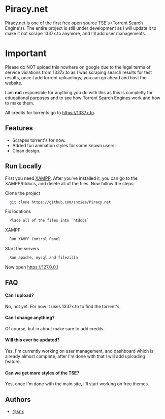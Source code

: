
# Piracy.net

Piracy.net is one of the first free open source TSE's (Torrent Search Engine's). The entire project is still under development as I will update it to make it not scrape 1337x.to anymore, and I'll add user managements.


# Important

Please do NOT upload this nowhere on google due to the legal terms of service violations from 1337x.to as I was scraping search results for test results, once I add torrent uploadings, you can go ahead and host the website. 

I am **not** responsible for anything you do with this as this is completly for educational purposes and to see how Torrent Search Engines work and how to make them.

All credits for torrents go to https://1337x.to.


## Features

- Scrapes torrent's for now.
- Added fun animation styles for some known users. 
- Clean design.



## Run Locally

First you need [XAMPP](#). After you've installed it, you can go to the XAMPP/htdocs, and delete all of the files. Now follow the steps:

Clone the project
```bash
  git clone https://github.com/snxiee/Piracy.net
```

Fix locations

```bash
  Place all of the files into `htdocs`
```

XAMPP

```bash
  Run XAMPP Control Panel
```

Start the servers

```bash
  Run apache, mysql and filezilla
```

Now open https://127.0.0.1
## FAQ

#### Can I upload?

No, not yet. For now it uses 1337x.to to find the torrent's.

#### Can I change anything?

Of course, but in about make sure to add credits.

#### Will this ever be updated?

Yes, I'm currently working on user management, and dashboard which is already almost complete, after I'm done with that I will add uploading feature.

#### Can we get more styles of the TSE?

Yes, once I'm done with the main site, I'll start working on free themes.


## Authors

- [@snx](https://www.github.com/snxiee)


